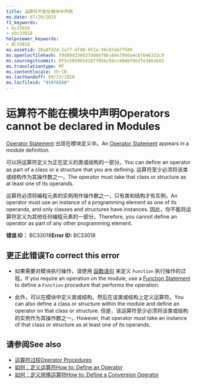 ```yaml
---
title: 运算符不能在模块中声明
ms.date: 07/20/2015
f1_keywords:
- bc33018
- vbc33018
helpviewer_keywords:
- BC33018
ms.assetid: 10a8fd2d-2af7-4f90-9f2a-50c07ebf7589
ms.openlocfilehash: f0d89d3360370d66f86c89e799da4cb7646333c9
ms.sourcegitcommit: bf5c5850654187705bc94cc40ebfb62fe346ab02
ms.translationtype: MT
ms.contentlocale: zh-CN
ms.lasthandoff: 09/23/2020
ms.locfileid: "91076560"
---
```

# <a name="operators-cannot-be-declared-in-modules"></a><span data-ttu-id="4308f-102">运算符不能在模块中声明</span><span class="sxs-lookup"><span data-stu-id="4308f-102">Operators cannot be declared in Modules</span></span>

<span data-ttu-id="4308f-103">[Operator Statement](../language-reference/statements/operator-statement.md) 出现在模块定义中。</span><span class="sxs-lookup"><span data-stu-id="4308f-103">An [Operator Statement](../language-reference/statements/operator-statement.md) appears in a module definition.</span></span>  
  
 <span data-ttu-id="4308f-104">可以将运算符定义为正在定义的类或结构的一部分。</span><span class="sxs-lookup"><span data-stu-id="4308f-104">You can define an operator as part of a class or a structure that you are defining.</span></span> <span data-ttu-id="4308f-105">运算符至少必须将该类或结构作为其操作数之一。</span><span class="sxs-lookup"><span data-stu-id="4308f-105">The operator must take that class or structure as at least one of its operands.</span></span>  
  
 <span data-ttu-id="4308f-106">运算符必须将编程元素的实例用作操作数之一，只有类和结构才有实例。</span><span class="sxs-lookup"><span data-stu-id="4308f-106">An operator must use an instance of a programming element as one of its operands, and only classes and structures have instances.</span></span> <span data-ttu-id="4308f-107">因此，你不能将运算符定义为其他任何编程元素的一部分。</span><span class="sxs-lookup"><span data-stu-id="4308f-107">Therefore, you cannot define an operator as part of any other programming element.</span></span>  
  
 <span data-ttu-id="4308f-108">**错误 ID：** BC33018</span><span class="sxs-lookup"><span data-stu-id="4308f-108">**Error ID:** BC33018</span></span>  
  
## <a name="to-correct-this-error"></a><span data-ttu-id="4308f-109">更正此错误</span><span class="sxs-lookup"><span data-stu-id="4308f-109">To correct this error</span></span>  
  
- <span data-ttu-id="4308f-110">如果需要对模块执行操作，请使用 [函数语句](../language-reference/statements/function-statement.md) 来定义 `Function` 执行操作的过程。</span><span class="sxs-lookup"><span data-stu-id="4308f-110">If you require an operation on the module, use a [Function Statement](../language-reference/statements/function-statement.md) to define a `Function` procedure that performs the operation.</span></span>  
  
- <span data-ttu-id="4308f-111">此外，可以在模块中定义类或结构，然后在该类或结构上定义运算符。</span><span class="sxs-lookup"><span data-stu-id="4308f-111">You can also define a class or structure within the module and define an operator on that class or structure.</span></span> <span data-ttu-id="4308f-112">但是，该运算符至少必须将该类或结构的实例作为其操作数之一。</span><span class="sxs-lookup"><span data-stu-id="4308f-112">However, that operator must take an instance of that class or structure as at least one of its operands.</span></span>  
  
## <a name="see-also"></a><span data-ttu-id="4308f-113">请参阅</span><span class="sxs-lookup"><span data-stu-id="4308f-113">See also</span></span>

- [<span data-ttu-id="4308f-114">运算符过程</span><span class="sxs-lookup"><span data-stu-id="4308f-114">Operator Procedures</span></span>](../programming-guide/language-features/procedures/operator-procedures.md)
- [<span data-ttu-id="4308f-115">如何：定义运算符</span><span class="sxs-lookup"><span data-stu-id="4308f-115">How to: Define an Operator</span></span>](../programming-guide/language-features/procedures/how-to-define-an-operator.md)
- [<span data-ttu-id="4308f-116">如何：定义转换运算符</span><span class="sxs-lookup"><span data-stu-id="4308f-116">How to: Define a Conversion Operator</span></span>](../programming-guide/language-features/procedures/how-to-define-a-conversion-operator.md)
